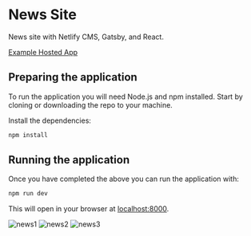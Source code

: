 # News Site

News site with Netlify CMS, Gatsby, and React.

[Example Hosted App](https://world-news-site.netlify.app/)

## Preparing the application

To run the application you will need Node.js and npm installed. Start by cloning or downloading the repo to your machine.


Install the dependencies:

```bash
npm install
```


## Running the application

Once you have completed the above you can run the application with:

```bash
npm run dev
```

This will open in your browser at [localhost:8000](http://localhost:8000).


<img src="/images/slika1.png" alt="news1"/>
<img src="/images/slika2.png" alt="news2"/>
<img src="/images/slika3.png" alt="news3"/>



